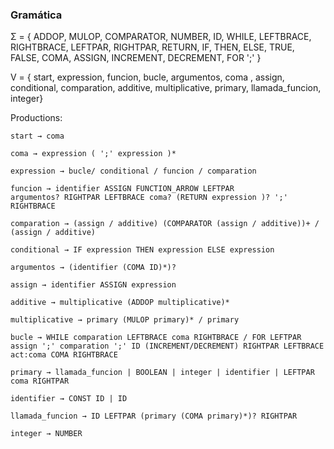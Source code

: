 
### Gramática
Σ = { ADDOP, MULOP, COMPARATOR, NUMBER, ID, WHILE, LEFTBRACE, RIGHTBRACE, LEFTPAR, RIGHTPAR, RETURN, IF, THEN, ELSE, TRUE, FALSE, COMA, ASSIGN, INCREMENT, DECREMENT, FOR ';' }

V = { start, expression, funcion, bucle, argumentos, coma , assign, conditional, comparation, additive, multiplicative, primary, llamada_funcion, integer}

Productions:

    start → coma

    coma → expression ( ';' expression )*

    expression → bucle/ conditional / funcion / comparation

    funcion → identifier ASSIGN FUNCTION_ARROW LEFTPAR
    argumentos? RIGHTPAR LEFTBRACE coma? (RETURN expression )? ';' RIGHTBRACE

    comparation → (assign / additive) (COMPARATOR (assign / additive))+ / (assign / additive)

    conditional → IF expression THEN expression ELSE expression

    argumentos → (identifier (COMA ID)*)?

    assign → identifier ASSIGN expression

    additive → multiplicative (ADDOP multiplicative)*

    multiplicative → primary (MULOP primary)* / primary

    bucle → WHILE comparation LEFTBRACE coma RIGHTBRACE / FOR LEFTPAR assign ';' comparation ';' ID (INCREMENT/DECREMENT) RIGHTPAR LEFTBRACE act:coma COMA RIGHTBRACE

    primary → llamada_funcion | BOOLEAN | integer | identifier | LEFTPAR coma RIGHTPAR

    identifier → CONST ID | ID

    llamada_funcion → ID LEFTPAR (primary (COMA primary)*)? RIGHTPAR

    integer → NUMBER
